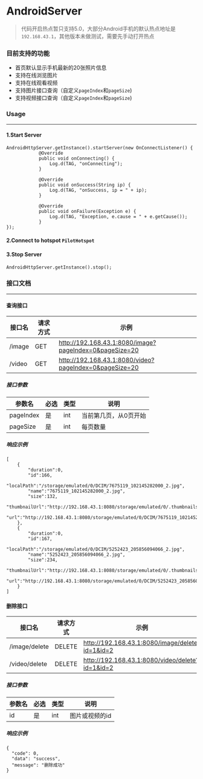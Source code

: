 # AndroidServer
> 代码开启热点暂只支持5.0，大部分Android手机的默认热点地址是`192.168.43.1`，其他版本未做测试，需要先手动打开热点

### 目前支持的功能
 - 首页默认显示手机最新的20张照片信息
 - 支持在线浏览图片
 - 支持在线观看视频
 - 支持图片接口查询（自定义`pageIndex`和`pageSize`)
 - 支持视频接口查询（自定义`pageIndex`和`pageSize`)
 
### Usage
------
#### 1.Start Server
```
AndroidHttpServer.getInstance().startServer(new OnConnectListener() {
            @Override
            public void onConnecting() {
                Log.d(TAG, "onConnecting");
            }

            @Override
            public void onSuccess(String ip) {
                Log.d(TAG, "onSuccess, ip = " + ip);
            }

            @Override
            public void onFailure(Exception e) {
                Log.d(TAG, "Exception, e.cause = " + e.getCause());
            }
});
```
#### 2.Connect to hotspot `PilotHotspot`

#### 3.Stop Server
```
AndroidHttpServer.getInstance().stop();
```


### 接口文档
------
#### 查询接口

|    接口名     | 请求方式 | 示例  |
| ----------   | ------  | ----------  |
|    /image    |   GET   | http://192.168.43.1:8080/image?pageIndex=0&pageSize=20 |
|    /video    |   GET   | http://192.168.43.1:8080/video?pageIndex=0&pageSize=20 |

##### 接口参数
|    参数名     | 必选 | 类型  | 说明  |
| ----------  | ------ | ---------- | ---------- |
|  pageIndex |  是  | int | 当前第几页，从0页开始|
|  pageSize |  是  | int | 每页数量|

##### 响应示例
```
[
    {
        "duration":0,
        "id":166,
        "localPath":"/storage/emulated/0/DCIM/7675119_102145282000_2.jpg",
        "name":"7675119_102145282000_2.jpg",
        "size":132,
        "thumbnailUrl":"http://192.168.43.1:8080/storage/emulated/0/.thumbnails/1558496289340.jpg",
        "url":"http://192.168.43.1:8080/storage/emulated/0/DCIM/7675119_102145282000_2.jpg"
    },
    {
        "duration":0,
        "id":167,
        "localPath":"/storage/emulated/0/DCIM/5252423_205856094066_2.jpg",
        "name":"5252423_205856094066_2.jpg",
        "size":234,
        "thumbnailUrl":"http://192.168.43.1:8080/storage/emulated/0/.thumbnails/1558496289340.jpg",
        "url":"http://192.168.43.1:8080/storage/emulated/0/DCIM/5252423_205856094066_2.jpg"
    }
]
```

#### 删除接口
|    接口名     | 请求方式 | 示例  |
| ----------   | ------  | ----------  |
|    /image/delete   |   DELETE   | http://192.168.43.1:8080/image/delete?id=1&id=2 |
|    /video/delete   |   DELETE   | http://192.168.43.1:8080/video/delete?id=1&id=2 |

##### 接口参数
|    参数名     | 必选 | 类型  | 说明  |
| ----------  | ------ | ---------- | ---------- |
|  id |  是  | int | 图片或视频的id|

##### 响应示例
```
{
  "code": 0,
  "data": "success",
  "message": "删除成功"
}
```
